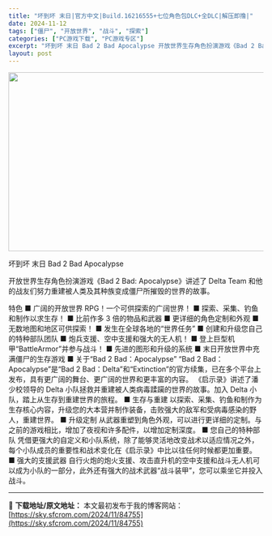 ```yaml
---
title: "坏到坏 末日|官方中文|Build.16216555+七位角色包DLC+全DLC|解压即撸|"
date: 2024-11-12
tags: ["僵尸", "开放世界", "战斗", "探索"]
categories: ["PC游戏下载", "PC游戏专区"]
excerpt: "坏到坏 末日 Bad 2 Bad Apocalypse 开放世界生存角色扮演游戏《Bad 2 Bad: Apocalypse》讲述了 Delta Team 和他的战友们努力重建被人类及其种族变成僵尸所摧毁的世界的故事。 特色 ■ 广阔的开放世界 RPG！一个可供探索的广阔世界！ ■ 探索、采集、钓鱼&hellip;"
layout: post
---
```


<img class="aligncenter size-full wp-image-84708" src="https://sky.sfcrom.com/wp-content/uploads/2024/11/2024111211332379.webp" alt="" width="616" height="353" />

坏到坏 末日 Bad 2 Bad Apocalypse

开放世界生存角色扮演游戏《Bad 2 Bad: Apocalypse》讲述了 Delta Team 和他的战友们努力重建被人类及其种族变成僵尸所摧毁的世界的故事。

特色
■ 广阔的开放世界 RPG！一个可供探索的广阔世界！
■ 探索、采集、钓鱼和制作以求生存！
■ 比前作多 3 倍的物品和武器
■ 更详细的角色定制和外观
■ 无数地图和地区可供探索！
■ 发生在全球各地的“世界任务”
■ 创建和升级您自己的特种部队团队
■ 炮兵支援、空中支援和强大的无人机！
■ 登上巨型机甲“BattleArmor”并参与战斗！
■ 先进的图形和升级的系统
■ 末日开放世界中充满僵尸的生存游戏
■ 关于“Bad 2 Bad：Apocalypse”
“Bad 2 Bad：Apocalypse”是“Bad 2 Bad：Delta”和“Extinction”的官方续集，已在多个平台上发布，具有更广阔的舞台、更广阔的世界和更丰富的内容。 《启示录》讲述了潘少校领导的 Delta 小队拯救并重建被人类病毒蹂躏的世界的故事。加入 Delta 小队，踏上从生存到重建世界的旅程。
■ 生存与重建
以探索、采集、钓鱼和制作为生存核心内容，升级您的大本营并制作装备，击败强大的敌军和受病毒感染的野人，重建世界。
■ 升级定制
从武器重塑到角色外观，可以进行更详细的定制。与之前的游戏相比，增加了夜视和许多配件，以增加定制深度。
■ 您自己的特种部队
凭借更强大的自定义和小队系统，除了能够灵活地改变战术以适应情况之外，每个小队成员的重要性和战术变化在《启示录》中比以往任何时候都更加重要。
■ 强大的支援武器
自行火炮的炮火支援、攻击直升机的空中支援和战斗无人机可以成为小队的一部分，此外还有强大的战术武器“战斗装甲”，您可以乘坐它并投入战斗。

---
📖 **下载地址/原文地址：** 本文最初发布于我的博客网站：[https://sky.sfcrom.com/2024/11/84755](https://sky.sfcrom.com/2024/11/84755)
